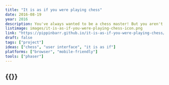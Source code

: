 ```yaml
---
title: "It is as if you were playing chess"
date: 2016-08-19
year: 2016
description: You've always wanted to be a chess master! But you aren't one! Are you! Now you can at least look like one! Pretend you're playing chess! Make moves! Act like you feel things! Smirk! Frown! Weep! Chess!
listimage: images/it-is-as-if-you-were-playing-chess-icon.png
link: "https://pippinbarr.github.io/it-is-as-if-you-were-playing-chess/info/"
draft: false
tags: ["project"]
ideas: ["chess", "user interface", "it is as if"]
platforms: ["browser", "mobile-friendly"]
tools: ["phaser"]
---
```


## {{<param title >}}
